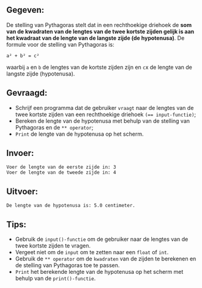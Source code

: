 ## Gegeven:

De stelling van Pythagoras stelt dat in een rechthoekige driehoek de **som van de kwadraten van de lengtes van de twee kortste zijden gelijk is aan het kwadraat van de lengte van de langste zijde (de hypotenusa)**. De formule voor de stelling van Pythagoras is:

```
a² + b² = c²

```

waarbij `a` en `b` de lengtes van de kortste zijden zijn en `c`x de lengte van de langste zijde (hypotenusa).


## Gevraagd: 

* Schrijf een programma dat de gebruiker `vraagt` naar de lengtes van de twee kortste zijden van een rechthoekige driehoek `(== input-functie)`;
* Bereken de lengte van de hypotenusa met behulp van de stelling van Pythagoras en de `** operator`;
* `Print` de lengte van de hypotenusa op het scherm.


## Invoer: 
```
Voer de lengte van de eerste zijde in: 3
Voer de lengte van de tweede zijde in: 4

```


## Uitvoer: 
```
De lengte van de hypotenusa is: 5.0 centimeter.

```


## Tips: 

* Gebruik de `input()-functie` om de gebruiker naar de lengtes van de twee kortste zijden te vragen. 
* Vergeet niet om de `input` om te zetten naar een `float` of `int`.
* Gebruik de `** operator` om de `kwadraten` van de zijden te berekenen en de stelling van Pythagoras toe te passen.
* `Print` het berekende lengte van de hypotenusa op het scherm met behulp van de `print()-functie`.
